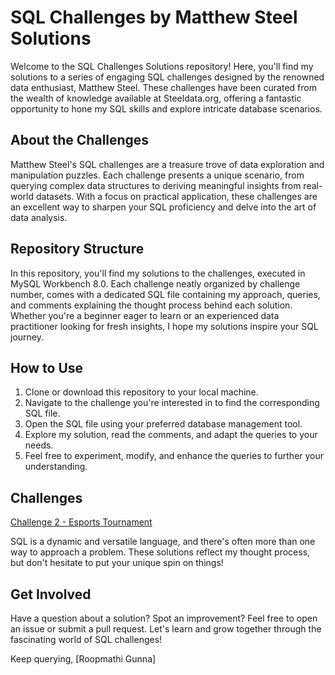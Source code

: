 
# SQL Challenges by Matthew Steel Solutions

Welcome to the SQL Challenges Solutions repository! Here, you'll find my solutions to a series of engaging SQL challenges designed by the renowned data enthusiast, Matthew Steel. These challenges have been curated from the wealth of knowledge available at Steeldata.org, offering a fantastic opportunity to hone my SQL skills and explore intricate database scenarios.

## About the Challenges

Matthew Steel's SQL challenges are a treasure trove of data exploration and manipulation puzzles. Each challenge presents a unique scenario, from querying complex data structures to deriving meaningful insights from real-world datasets. With a focus on practical application, these challenges are an excellent way to sharpen your SQL proficiency and delve into the art of data analysis.

## Repository Structure

In this repository, you'll find my solutions to the challenges, executed in MySQL Workbench 8.0. Each challenge  neatly organized by challenge number, comes with a dedicated SQL file containing my approach, queries, and comments explaining the thought process behind each solution. Whether you're a beginner eager to learn or an experienced data practitioner looking for fresh insights, I hope my solutions inspire your SQL journey.

## How to Use

1. Clone or download this repository to your local machine.
2. Navigate to the challenge you're interested in to find the corresponding SQL file.
3. Open the SQL file using your preferred database management tool.
4. Explore my solution, read the comments, and adapt the queries to your needs.
5. Feel free to experiment, modify, and enhance the queries to further your understanding.

## Challenges 

[Challenge 2 - Esports Tournament](https://github.com/SQLicious/Steel-Data-SQL-Python-Challenges/blob/main/Challenge%202%20-%20Esports%20Tournament)
   

SQL is a dynamic and versatile language, and there's often more than one way to approach a problem. These solutions reflect my thought process, but don't hesitate to put your unique spin on things!

## Get Involved

Have a question about a solution? Spot an improvement? Feel free to open an issue or submit a pull request. Let's learn and grow together through the fascinating world of SQL challenges!

Keep querying,
[Roopmathi Gunna]


